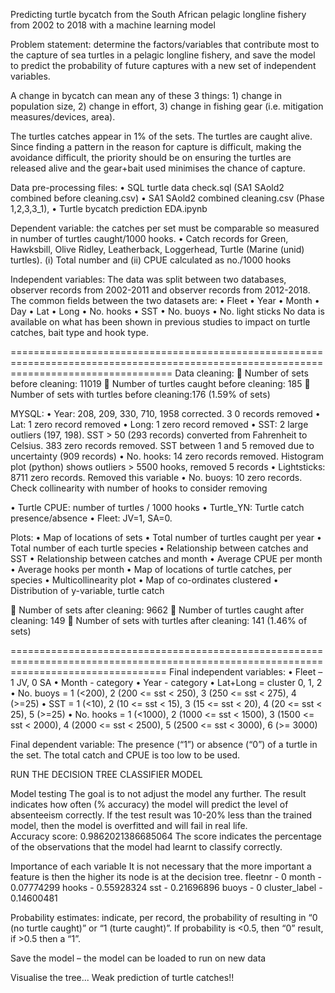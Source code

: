 Predicting turtle bycatch from the South African pelagic longline fishery from 2002 to 2018 with a machine learning model

Problem statement: determine the factors/variables that contribute most to the capture of sea turtles in a pelagic longline fishery, and save the model to predict the probability of future captures with a new set of independent variables.

A change in bycatch can mean any of these 3 things: 1) change in population size, 2) change in effort, 3) change in fishing gear (i.e. mitigation measures/devices, area). 

The turtles catches appear in 1% of the sets. The turtles are caught alive. Since finding a pattern in the reason for capture is difficult, making the avoidance difficult, the priority should be on ensuring the turtles are released alive and the gear+bait used minimises the chance of capture. 

Data pre-processing files: 
•	SQL turtle data check.sql (SA1 SAold2 combined before cleaning.csv)
•	SA1 SAold2 combined cleaning.csv (Phase 1,2,3,3_1), 
•	Turtle bycatch prediction EDA.ipynb

Dependent variable:  the catches per set must be comparable so measured in number of turtles caught/1000 hooks. 
•	Catch records for Green, Hawksbill, Olive Ridley, Leatherback, Loggerhead, Turtle (Marine (unid) turtles). (i) Total number and (ii) CPUE calculated as no./1000 hooks

Independent variables:
The data was split between two databases, observer records from 2002-2011 and observer records from 2012-2018. The common fields between the two datasets are:
•	Fleet
•	Year
•	Month
•	Day
•	Lat
•	Long
•	No. hooks
•	SST
•	No. buoys
•	No. light sticks
No data is available on what has been shown in previous studies to impact on turtle catches, bait type and hook type.

========================================================================================================================================
Data cleaning:
	Number of sets before cleaning: 11019
	Number of turtles caught before cleaning: 185
	Number of sets with turtles before cleaning:176 (1.59% of sets)

MYSQL:
•	Year: 208, 209, 330, 710, 1958 corrected. 3 0 records removed
•	Lat: 1 zero record removed
•	Long: 1 zero record removed
•	SST: 2 large outliers (197, 198). SST > 50 (293 records) converted from Fahrenheit to Celsius. 383 zero records removed. SST between 1 and 5 removed due to uncertainty (909 records)
•	No. hooks:  14 zero records removed. Histogram plot (python) shows outliers > 5500 hooks, removed 5 records
•	Lightsticks: 8711 zero records. Removed this variable
•	No. buoys: 10 zero records. Check collinearity with number of hooks to consider removing

•	Turtle CPUE: number of turtles / 1000 hooks
•	Turtle_YN: Turtle catch presence/absence
•	Fleet: JV=1, SA=0.

Plots:
•	Map of locations of sets
•	Total number of turtles caught per year
•	Total number of each turtle species
•	Relationship between catches and SST
•	Relationship between catches and month
•	Average CPUE per month
•	Average hooks per month
•	Map of locations of turtle catches, per species
•	Multicollinearity plot
•	Map of co-ordinates clustered
•	Distribution of y-variable, turtle catch


	Number of sets after cleaning: 9662
	Number of turtles caught after cleaning: 149
	Number of sets with turtles after cleaning: 141 (1.46% of sets)

=======================================================================================================================================
Final independent variables:
•	Fleet – 1 JV, 0 SA
•	Month - category
•	Year - category
•	Lat+Long = cluster 0, 1, 2
•	No. buoys = 1 (<200), 2 (200 <= sst < 250), 3 (250 <= sst < 275), 4 (>=25)
•	SST = 1 (<10), 2 (10 <= sst < 15), 3 (15 <= sst < 20), 4 (20 <= sst < 25), 5 (>=25)
•	No. hooks = 1 (<1000), 2 (1000 <= sst < 1500), 3 (1500 <= sst < 2000), 4 (2000 <= sst < 2500), 5 (2500 <= sst < 3000), 6 (>= 3000)

Final dependent variable:
The presence (“1”) or absence (“0”) of a turtle in the set. The total catch and CPUE is too low to be used.

RUN THE DECISION TREE CLASSIFIER MODEL

Model testing
The goal is to not adjust the model any further.
The result indicates how often (% accuracy) the model will predict the level of absenteeism correctly. If the test result was 10-20% less than the trained model, then the model is overfitted and will fail in real life.  
Accuracy score: 0.9862021386685064
The score indicates the percentage of the observations that the model had learnt to classify correctly.

Importance of each variable
It is not necessary that the more important a feature is then the higher its node is at the decision tree.
fleetnr - 0
month - 0.07774299
hooks - 0.55928324
sst - 0.21696896
buoys - 0
cluster_label - 0.14600481

Probability estimates: indicate, per record, the probability of resulting in “0 (no turtle caught)” or “1 (turte caught)”. If probability is <0.5, then “0” result, if >0.5 then a “1”.

Save the model – the model can be loaded to run on new data 

Visualise the tree... Weak prediction of turtle catches!!


